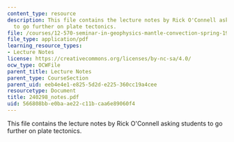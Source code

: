 ```yaml
---
content_type: resource
description: This file contains the lecture notes by Rick O'Connell asking students
  to go further on plate tectonics.
file: /courses/12-570-seminar-in-geophysics-mantle-convection-spring-1998/566808bbe0baae22c11bcaa6e89060f4_240298_notes.pdf
file_type: application/pdf
learning_resource_types:
- Lecture Notes
license: https://creativecommons.org/licenses/by-nc-sa/4.0/
ocw_type: OCWFile
parent_title: Lecture Notes
parent_type: CourseSection
parent_uid: eeb4e4e1-e825-5d2d-e225-360cc19a4cee
resourcetype: Document
title: 240298_notes.pdf
uid: 566808bb-e0ba-ae22-c11b-caa6e89060f4
---
```

This file contains the lecture notes by Rick O'Connell asking students to go further on plate tectonics.